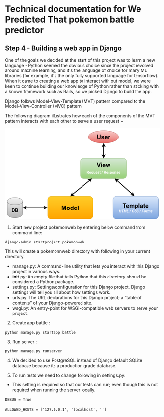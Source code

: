 # Technical documentation for We Predicted That pokemon battle predictor

## Step 4 - Building a web app in Django

One of the goals we decided at the start of this project was to learn a new language - Python seemed the obvious choice since the project revolved around machine learning, and it's the language of choice for many ML libraries (for example, it's the only fully supported language for tensorflow). When it came to creating a web app to interact with out model, we were keen to continue building our knowledge of Python rather than sticking with a known framework such as Rails, so we picked Django to build the app.

Django follows Model-View-Template (MVT) pattern compared to the Model-View-Controller (MVC) pattern.

The following diagram illustrates how each of the components of the MVT pattern interacts with each other to serve a user request −

![MVT](images/MVT.png)

1. Start new project pokemonweb by entering below command from command line:

```
django-admin startproject pokemonweb
```
This will create a pokemonnweb directory with following in your current directory.
- manage.py: A command-line utility that lets you interact with this Django project in various      ways.
- __init__.py: An empty file that tells Python that this directory should be                        considered a Python package.
- settings.py: Settings/configuration for this Django project. Django settings will tell     you    all about how settings work.
- urls.py: The URL declarations for this Django project; a “table of contents” of your              Django-powered site.
- wsgi.py: An entry-point for WSGI-compatible web servers to serve your project. 

2. Create app battle :

```
python manage.py startapp battle
```
3. Run server :

```
python manage.py runserver
```
4. We decided to use PostgreSQL instead of Django default SQLite database because its a              production grade database.

5. To run tests we need to change following in settings.py:
- This setting is required so that our tests can run; even though this is not
  required when running the server locally.

```
DEBUG = True

ALLOWED_HOSTS = ['127.0.0.1', 'localhost', '']
```